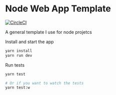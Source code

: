 # Node Web App Template

[![CircleCI](https://circleci.com/gh/milesalex/node-template.svg?style=svg&circle-token=4966056283eb94b0d7c743dd774d051a35168cf4)](https://circleci.com/gh/milesalex/node-template)

A general template I use for node projetcs



Install and start the app

```sh
yarn install
yarn run dev
```

Run tests

```sh
yarn test

# Or if you want to watch the tests
yarn test:w
```

